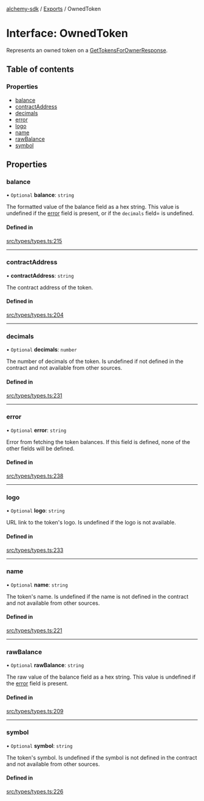 [alchemy-sdk](../README.md) / [Exports](../modules.md) / OwnedToken

# Interface: OwnedToken

Represents an owned token on a [GetTokensForOwnerResponse](GetTokensForOwnerResponse.md).

## Table of contents

### Properties

- [balance](OwnedToken.md#balance)
- [contractAddress](OwnedToken.md#contractaddress)
- [decimals](OwnedToken.md#decimals)
- [error](OwnedToken.md#error)
- [logo](OwnedToken.md#logo)
- [name](OwnedToken.md#name)
- [rawBalance](OwnedToken.md#rawbalance)
- [symbol](OwnedToken.md#symbol)

## Properties

### balance

• `Optional` **balance**: `string`

The formatted value of the balance field as a hex string. This value is
undefined if the [error](OwnedToken.md#error) field is present, or if the `decimals` field=
is undefined.

#### Defined in

[src/types/types.ts:215](https://github.com/alchemyplatform/alchemy-sdk-js/blob/5cfa150/src/types/types.ts#L215)

___

### contractAddress

• **contractAddress**: `string`

The contract address of the token.

#### Defined in

[src/types/types.ts:204](https://github.com/alchemyplatform/alchemy-sdk-js/blob/5cfa150/src/types/types.ts#L204)

___

### decimals

• `Optional` **decimals**: `number`

The number of decimals of the token. Is undefined if not defined in the
contract and not available from other sources.

#### Defined in

[src/types/types.ts:231](https://github.com/alchemyplatform/alchemy-sdk-js/blob/5cfa150/src/types/types.ts#L231)

___

### error

• `Optional` **error**: `string`

Error from fetching the token balances. If this field is defined, none of
the other fields will be defined.

#### Defined in

[src/types/types.ts:238](https://github.com/alchemyplatform/alchemy-sdk-js/blob/5cfa150/src/types/types.ts#L238)

___

### logo

• `Optional` **logo**: `string`

URL link to the token's logo. Is undefined if the logo is not available.

#### Defined in

[src/types/types.ts:233](https://github.com/alchemyplatform/alchemy-sdk-js/blob/5cfa150/src/types/types.ts#L233)

___

### name

• `Optional` **name**: `string`

The token's name. Is undefined if the name is not defined in the contract and
not available from other sources.

#### Defined in

[src/types/types.ts:221](https://github.com/alchemyplatform/alchemy-sdk-js/blob/5cfa150/src/types/types.ts#L221)

___

### rawBalance

• `Optional` **rawBalance**: `string`

The raw value of the balance field as a hex string. This value is undefined
if the [error](OwnedToken.md#error) field is present.

#### Defined in

[src/types/types.ts:209](https://github.com/alchemyplatform/alchemy-sdk-js/blob/5cfa150/src/types/types.ts#L209)

___

### symbol

• `Optional` **symbol**: `string`

The token's symbol. Is undefined if the symbol is not defined in the contract
and not available from other sources.

#### Defined in

[src/types/types.ts:226](https://github.com/alchemyplatform/alchemy-sdk-js/blob/5cfa150/src/types/types.ts#L226)
